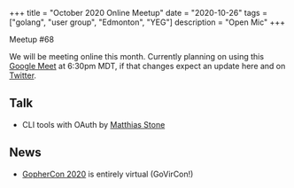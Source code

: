 +++
title = "October 2020 Online Meetup"
date = "2020-10-26"
tags = ["golang", "user group", "Edmonton", "YEG"]
description = "Open Mic"
+++

Meetup #68

We will be meeting online this month. Currently planning on using this [Google Meet](https://meet.google.com/vsm-icht-rvg) at 6:30pm MDT, if that changes expect an update here and on [Twitter](https://twitter.com/edmontongo).

## Talk

* CLI tools with OAuth by [Matthias Stone](https://github.com/matthias-stone)

## News

* [GopherCon 2020](https://www.gophercon.com/) is entirely virtual (GoVirCon!)
